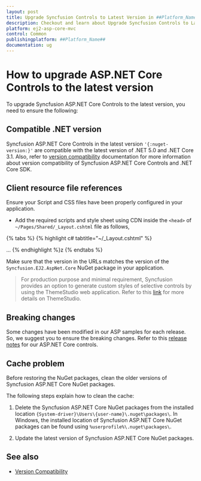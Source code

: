 ```yaml
---
layout: post
title: Upgrade Syncfusion Controls to Latest Version in ##Platform_Name## | Syncfusion
description: Checkout and learn about Upgrade Syncfusion Controls to Latest Version in ##Platform_Name##.
platform: ej2-asp-core-mvc
control: Common
publishingplatform: ##Platform_Name##
documentation: ug
---
```


# How to upgrade ASP.NET Core Controls to the latest version

To upgrade Syncfusion ASP.NET Core Controls to the latest version, you need to ensure the following:

## Compatible .NET version

Syncfusion ASP.NET Core Controls in the latest version `'{:nuget-version:}'` are compatible with the latest version of .NET 5.0 and .NET Core 3.1. Also, refer to [version compatibility](../version-compatibility) documentation for more information about version compatibility of Syncfusion ASP.NET Core Controls and .NET Core SDK.

## Client resource file references

Ensure your Script and CSS files have been properly configured in your application.

* Add the required scripts and style sheet using CDN inside the `<head>` of `~/Pages/Shared/_Layout.cshtml` file as follows,

{% tabs %}
{% highlight c# tabtitle="~/_Layout.cshtml" %}
<head>
    ...
    <!-- Syncfusion ASP.NET Core controls Scripts -->
    <script src="https://cdn.syncfusion.com/ej2/{{ site.ej2version }}/dist/ej2.min.js"></script>
    <!-- Syncfusion ASP.NET Core controls styles -->
    <link rel="stylesheet" href="https://cdn.syncfusion.com/ej2/{{ site.ej2version }}/material.css" />
</head>
{% endhighlight %}z
{% endtabs %}

Make sure that the version in the URLs matches the version of the `Syncfusion.EJ2.AspNet.Core` NuGet package in your application.
    
> For production purpose and minimal requirement, Syncfusion provides an option to generate custom styles of selective controls by using the ThemeStudio web application. Refer to this [link](http://ej2.syncfusion.com/themestudio/) for more details on ThemeStudio.

## Breaking changes

Some changes have been modified in our ASP samples for each release. So, we suggest you to ensure the breaking changes. Refer to this [release notes](https://ej2.syncfusion.com/aspnetcore/documentation/release-notes/index/?type=breaking-changes) for our ASP.NET Core controls.

## Cache problem

Before restoring the NuGet packages, clean the older versions of Syncfusion ASP.NET Core NuGet packages.

The following steps explain how to clean the cache:

1. Delete the Syncfusion ASP.NET Core NuGet packages from the installed location `{System-driver}\Users\{user-name}\.nuget\packages\`. In Windows, the installed location of Syncfusion ASP.NET Core NuGet packages can be found using `%userprofile%\.nuget\packages\`.

2. Update the latest version of Syncfusion ASP.NET Core NuGet packages.

## See also

* [Version Compatibility](../version-compatibility)